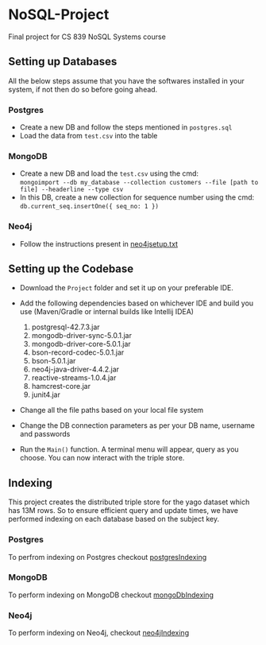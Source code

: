 # NoSQL-Project
Final project for CS 839 NoSQL Systems course

## Setting up Databases

All the below steps assume that you have the softwares installed in your system, if not then do so before going ahead.

### Postgres
- Create a new DB and follow the steps mentioned in `postgres.sql`
- Load the data from `test.csv` into the table


### MongoDB
- Create a new DB and load the `test.csv` using the cmd: \
  `mongoimport --db my_database --collection customers --file [path to file] --headerline --type csv`
- In this DB, create a new collection for sequence number using the cmd: `db.current_seq.insertOne({ seq_no: 1 })`

### Neo4j
- Follow the instructions present in [neo4jsetup.txt](/neo4jsetup.txt)

## Setting up the Codebase
- Download the `Project` folder and set it up on your preferable IDE.
- Add the following dependencies based on whichever IDE and build you use (Maven/Gradle or internal builds like Intellij IDEA) 
  1. postgresql-42.7.3.jar
  2. mongodb-driver-sync-5.0.1.jar
  3. mongodb-driver-core-5.0.1.jar
  4. bson-record-codec-5.0.1.jar
  5. bson-5.0.1.jar
  6. neo4j-java-driver-4.4.2.jar
  7. reactive-streams-1.0.4.jar
  8. hamcrest-core.jar
  9. junit4.jar

- Change all the file paths based on your local file system
- Change the DB connection parameters as per your DB name, username and passwords
- Run the `Main()` function. A terminal menu will appear, query as you choose. You can now interact with the triple store.

## Indexing 

This project creates the distributed triple store for the yago dataset which has 13M rows. So to ensure efficient query and update times, we have performed indexing on each database based on the subject key.

### Postgres

To perfrom indexing on Postgres checkout [postgresIndexing](/postgresIndex.txt)

### MongoDB

To perform indexing on MongoDB checkout [mongoDbIndexing](/mongoIndexing.txt)

### Neo4j

To perform indexing on Neo4j, checkout [neo4jIndexing](/neo4jIndexing.txt)



